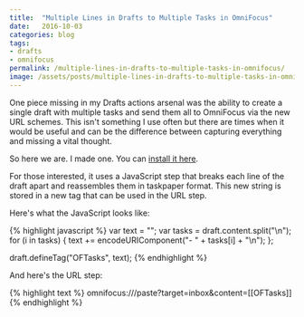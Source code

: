 ```yaml
---
title:  "Multiple Lines in Drafts to Multiple Tasks in OmniFocus"
date:   2016-10-03
categories: blog
tags:
- drafts
- omnifocus
permalink: /multiple-lines-in-drafts-to-multiple-tasks-in-omnifocus/
image: /assets/posts/multiple-lines-in-drafts-to-multiple-tasks-in-omnifocus.jpg
---
```

One piece missing in my Drafts actions arsenal was the ability to create a single draft with multiple tasks and send them all to OmniFocus via the new URL schemes. This isn't something I use often but there are times when it would be useful and can be the difference between capturing everything and missing a vital thought.
<!--more-->

So here we are. I made one. You can [install it here](x-drafts4://x-callback-url/import_action?v=2&tintColor=%5B%0A%20%200.451%2C%0A%20%200.29%2C%0A%20%200.553%0A%5D&shouldConfirm=0&logLevel=1&uuid=5E08F0B3-C571-4996-A264-85A42A72C277&disposition=2&actionSteps=%5B%0A%20%20%7B%0A%20%20%20%20%22scriptText%22%20%3A%20%22%5C%2F%5C%2F%20Script%20steps%20run%20short%20Javascripts%5Cn%5C%2F%5C%2F%20For%20documentation%20and%20examples%2C%20visit%3A%5Cn%5C%2F%5C%2F%20http%3A%5C%2F%5C%2Fhelp.agiletortoise.com%5Cn%5Cnvar%20text%20%3D%20%5C%22%5C%22%3B%5Cnvar%20tasks%20%3D%20draft.content.split%28%5C%22%5C%5Cn%5C%22%29%3B%5Cnfor%20%28i%20in%20tasks%29%20%7B%5Cntext%20%2B%3D%20encodeURIComponent%28%5C%22-%20%5C%22%20%2B%20tasks%5Bi%5D%20%2B%20%5C%22%5C%5Cn%5C%22%29%3B%5Cn%7D%3B%5Cn%5Cndraft.defineTag%28%5C%22OFTasks%5C%22%2C%20text%29%3B%22%2C%0A%20%20%20%20%22actionStepType%22%20%3A%20%22Script%22%0A%20%20%7D%2C%0A%20%20%7B%0A%20%20%20%20%22actionStepType%22%20%3A%20%22URL%22%2C%0A%20%20%20%20%22urlTemplate%22%20%3A%20%22omnifocus%3A%5C%2F%5C%2F%5C%2Fpaste%3Ftarget%3Dinbox%26content%3D%5B%5BOFTasks%5D%5D%22%2C%0A%20%20%20%20%22useSafariViewController%22%20%3A%20false%2C%0A%20%20%20%20%22encodeTags%22%20%3A%20false%0A%20%20%7D%0A%5D&description=&modifiedAt=2016-09-28%2020%3A21%3A37%20%2B0000&name=OmniFocus%20-%20Multiple&iconImageName=action_reminder).

For those interested, it uses a JavaScript step that breaks each line of the draft apart and reassembles them in taskpaper format. This new string is stored in a new tag that can be used in the URL step. 

Here's what the JavaScript looks like: 

{% highlight javascript %}
var text = "";
var tasks = draft.content.split("\n");
for (i in tasks) {
    text += encodeURIComponent("- " + tasks[i] + "\n");
};

draft.defineTag("OFTasks", text);
{% endhighlight %}

And here's the URL step:

{% highlight text %}
omnifocus:///paste?target=inbox&content=[[OFTasks]]
{% endhighlight %}